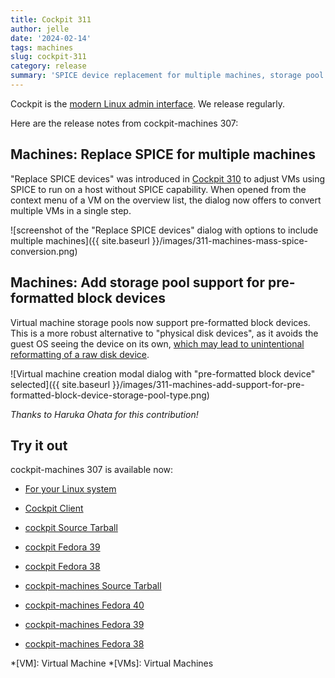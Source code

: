 ```yaml
---
title: Cockpit 311
author: jelle
date: '2024-02-14'
tags: machines
slug: cockpit-311
category: release
summary: 'SPICE device replacement for multiple machines, storage pool support for pre-formatted block devices'
---
```


Cockpit is the [modern Linux admin interface](https://cockpit-project.org/).
We release regularly.

Here are the release notes from cockpit-machines 307:


## Machines: Replace SPICE for multiple machines

"Replace SPICE devices" was introduced in [Cockpit 310](https://cockpit-project.org/blog/cockpit-310.html) to adjust VMs using SPICE to run on a host without SPICE capability. When opened from the context menu of a VM on the overview list, the dialog now offers to convert multiple VMs in a single step.

![screenshot of the "Replace SPICE devices" dialog with options to include multiple machines]({{ site.baseurl }}/images/311-machines-mass-spice-conversion.png)

## Machines: Add storage pool support for pre-formatted block devices

Virtual machine storage pools now support pre-formatted block devices. This is a more robust alternative to "physical disk devices", as it avoids the guest OS seeing the device on its own, [which may lead to unintentional reformatting of a raw disk device](https://access.redhat.com/documentation/en-us/red_hat_enterprise_linux/9/html/configuring_and_managing_virtualization/managing-storage-for-virtual-machines_configuring-and-managing-virtualization#proc_creating-disk-based-storage-pools-using-the-web-console_assembly_managing-virtual-machine-storage-pools-using-the-web-console).

![Virtual machine creation modal dialog with "pre-formatted block device" selected]({{ site.baseurl }}/images/311-machines-add-support-for-pre-formatted-block-device-storage-pool-type.png)

_Thanks to Haruka Ohata for this contribution!_


## Try it out

cockpit-machines 307 is available now:

* [For your Linux system](https://cockpit-project.org/running.html)
* [Cockpit Client](https://flathub.org/apps/details/org.cockpit_project.CockpitClient)

* [cockpit Source Tarball](https://github.com/cockpit-project/cockpit/releases/tag/311)
* [cockpit Fedora 39](https://bodhi.fedoraproject.org/updates/FEDORA-2024-be44af3059)
* [cockpit Fedora 38](https://bodhi.fedoraproject.org/updates/FEDORA-2024-7b0bc52005)

* [cockpit-machines Source Tarball](https://github.com/cockpit-project/cockpit-machines/releases/tag/307)
* [cockpit-machines Fedora 40](https://bodhi.fedoraproject.org/updates/FEDORA-2024-88b4add47e)
* [cockpit-machines Fedora 39](https://bodhi.fedoraproject.org/updates/FEDORA-2024-2990bb998a)
* [cockpit-machines Fedora 38](https://bodhi.fedoraproject.org/updates/FEDORA-2024-811e2c68fd)


*[VM]: Virtual Machine
*[VMs]: Virtual Machines
